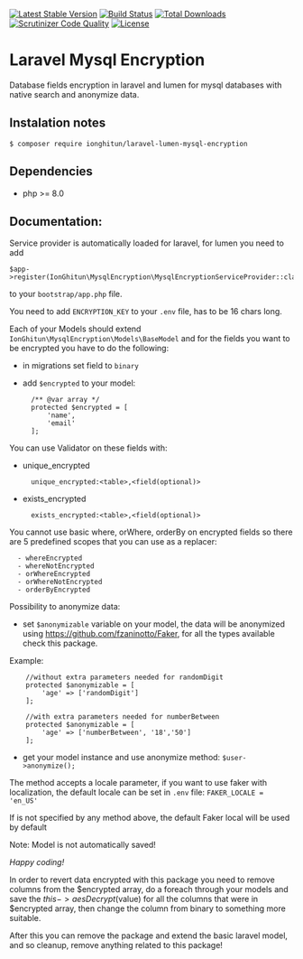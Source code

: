 [![Latest Stable Version](https://poser.pugx.org/ionghitun/laravel-lumen-mysql-encryption/v/stable)](https://packagist.org/packages/ionghitun/laravel-lumen-mysql-encryption)
[![Build Status](https://travis-ci.com/ionghitun/laravel-lumen-mysql-encryption.svg?branch=master)](https://travis-ci.com/ionghitun/laravel-lumen-mysql-encryption)
[![Total Downloads](https://poser.pugx.org/ionghitun/laravel-lumen-mysql-encryption/downloads)](https://packagist.org/packages/ionghitun/laravel-lumen-mysql-encryption)
[![Scrutinizer Code Quality](https://scrutinizer-ci.com/g/ionghitun/laravel-lumen-mysql-encryption/badges/quality-score.png?b=master)](https://scrutinizer-ci.com/g/ionghitun/laravel-lumen-mysql-encryption/?branch=master)
[![License](https://poser.pugx.org/ionghitun/laravel-lumen-mysql-encryption/license)](https://packagist.org/packages/ionghitun/laravel-lumen-mysql-encryption)

# Laravel Mysql Encryption

Database fields encryption in laravel and lumen for mysql databases with native search and anonymize data.

## Instalation notes

`$ composer require ionghitun/laravel-lumen-mysql-encryption`

## Dependencies

- php >= 8.0

## Documentation:

Service provider is automatically loaded for laravel, for lumen you need to add

    $app->register(IonGhitun\MysqlEncryption\MysqlEncryptionServiceProvider::class);

to your `bootstrap/app.php` file.

You need to add `ENCRYPTION_KEY` to your `.env` file, has to be 16 chars long.

Each of your Models should extend `IonGhitun\MysqlEncryption\Models\BaseModel` and for the fields you want to be encrypted you have to do the following:

- in migrations set field to `binary`
- add `$encrypted` to your model:

        /** @var array */
        protected $encrypted = [
            'name',
            'email'
        ];

You can use Validator on these fields with:

- unique_encrypted

        unique_encrypted:<table>,<field(optional)>

- exists_encrypted

        exists_encrypted:<table>,<field(optional)>

You cannot use basic where, orWhere, orderBy on encrypted fields so there are 5 predefined scopes that you can use as a replacer:

      - whereEncrypted
      - whereNotEncrypted
      - orWhereEncrypted
      - orWhereNotEncrypted
      - orderByEncrypted

Possibility to anonymize data:

- set `$anonymizable` variable on your model, the data will be anonymized using https://github.com/fzaninotto/Faker, for all the types available check this package.

Example:

        //without extra parameters needed for randomDigit
        protected $anonymizable = [
            'age' => ['randomDigit']
        ];
        
        //with extra parameters needed for numberBetween
        protected $anonymizable = [
            'age' => ['numberBetween', '18','50']
        ];

- get your model instance and use anonymize method: `$user->anonymize();`

The method accepts a locale parameter, if you want to use faker with localization, the default locale can be set in `.env` file: `FAKER_LOCALE = 'en_US'`

If is not specified by any method above, the default Faker local will be used by default

Note: Model is not automatically saved!

_Happy coding!_


In order to revert data encrypted with this package you need to remove columns from the $encrypted array, do a foreach through your models and save the $this->aesDecrypt($value) for all the columns that were in $encrypted array, then change the column from binary to something more suitable.

After this you can remove the package and extend the basic laravel model, and so cleanup, remove anything related to this package!
